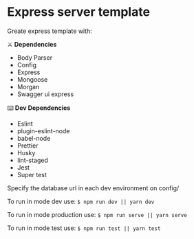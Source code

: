 # Express server template

Greate express template with:

⚔️ **Dependencies**

- Body Parser
- Config
- Express
- Mongoose
- Morgan
- Swagger ui express

⌨️ **Dev Dependencies**

- Eslint
- plugin-eslint-node
- babel-node
- Prettier
- Husky
- lint-staged
- Jest
- Super test

Specify the database url in each dev environment on config/ <folder>

To run in mode dev use: `$ npm run dev || yarn dev`

To run in mode production use: `$ npm run serve || yarn serve`

To run in mode test use: `$ npm run test || yarn test`

